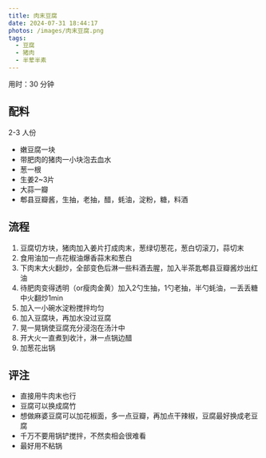 ```yaml
---
title: 肉末豆腐
date: 2024-07-31 18:44:17
photos: /images/肉末豆腐.png
tags:
  - 豆腐
  - 猪肉
  - 半荤半素
---
```


用时：30 分钟

## 配料

2-3 人份

- 嫩豆腐一块
- 带肥肉的猪肉一小块泡去血水
- 葱一根
- 生姜2~3片
- 大蒜一瓣
- 郫县豆瓣酱，生抽，老抽，醋，蚝油，淀粉，糖，料酒

<!--more-->

## 流程

1. 豆腐切方块，猪肉加入姜片打成肉末，葱绿切葱花，葱白切滚刀，蒜切末
2. 食用油加一点花椒油爆香蒜末和葱白
3. 下肉末大火翻炒，全部变色后淋一些料酒去腥，加入半茶匙郫县豆瓣酱炒出红油
4. 待肥肉变得透明（or瘦肉金黄）加入2勺生抽，1勺老抽，半勺蚝油，一丢丢糖中火翻炒1min
5. 加入一小碗水淀粉搅拌均匀
6. 加入豆腐块，再加水没过豆腐
7. 晃一晃锅使豆腐充分浸泡在汤汁中
8. 开大火一直煮到收汁，淋一点锅边醋
9. 加葱花出锅

## 评注

- 直接用牛肉末也行
- 豆腐可以换成腐竹
- 想做麻婆豆腐可以加花椒面，多一点豆瓣，再加点干辣椒，豆腐最好换成老豆腐
- 千万不要用锅铲搅拌，不然卖相会很难看
- 最好用不粘锅
